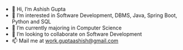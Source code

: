 - 👋 Hi, I’m Ashish Gupta
- 👀 I’m interested in Software Development, DBMS, Java, Spring Boot, Python and SQL
- 🌱 I’m currently majoring in Computer Science
- 💞️ I’m looking to collaborate on Software Development
- 📫 Mail me at work.guptaashish@gmail.com

<!---
ashish99039/ashish99039 is a ✨ special ✨ repository because its `README.md` (this file) appears on your GitHub profile.
You can click the Preview link to take a look at your changes.
--->
